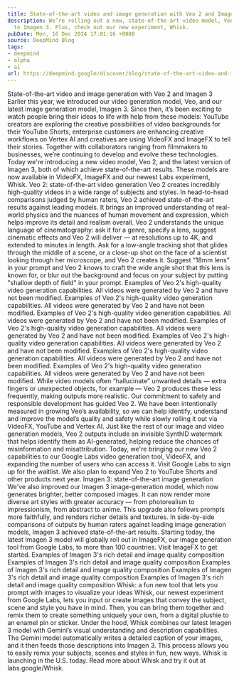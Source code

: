 ```yaml
---
title: State-of-the-art video and image generation with Veo 2 and Imagen 3
description: We’re rolling out a new, state-of-the-art video model, Veo 2, and updates
  to Imagen 3. Plus, check out our new experiment, Whisk.
pubDate: Mon, 16 Dec 2024 17:01:16 +0000
source: DeepMind Blog
tags:
- deepmind
- alpha
- ai
url: https://deepmind.google/discover/blog/state-of-the-art-video-and-image-generation-with-veo-2-and-imagen-3/
---
```


State-of-the-art video and image generation with Veo 2 and Imagen 3
Earlier this year, we introduced our video generation model, Veo, and our latest image generation model, Imagen 3. Since then, it’s been exciting to watch people bring their ideas to life with help from these models: YouTube creators are exploring the creative possibilities of video backgrounds for their YouTube Shorts, enterprise customers are enhancing creative workflows on Vertex AI and creatives are using VideoFX and ImageFX to tell their stories. Together with collaborators ranging from filmmakers to businesses, we’re continuing to develop and evolve these technologies.
Today we're introducing a new video model, Veo 2, and the latest version of Imagen 3, both of which achieve state-of-the-art results. These models are now available in VideoFX, ImageFX and our newest Labs experiment, Whisk.
Veo 2: state-of-the-art video generation
Veo 2 creates incredibly high-quality videos in a wide range of subjects and styles. In head-to-head comparisons judged by human raters, Veo 2 achieved state-of-the-art results against leading models.
It brings an improved understanding of real-world physics and the nuances of human movement and expression, which helps improve its detail and realism overall. Veo 2 understands the unique language of cinematography: ask it for a genre, specify a lens, suggest cinematic effects and Veo 2 will deliver — at resolutions up to 4K, and extended to minutes in length. Ask for a low-angle tracking shot that glides through the middle of a scene, or a close-up shot on the face of a scientist looking through her microscope, and Veo 2 creates it. Suggest “18mm lens” in your prompt and Veo 2 knows to craft the wide angle shot that this lens is known for, or blur out the background and focus on your subject by putting "shallow depth of field" in your prompt.
Examples of Veo 2's high-quality video generation capabilities. All videos were generated by Veo 2 and have not been modified.
Examples of Veo 2's high-quality video generation capabilities. All videos were generated by Veo 2 and have not been modified.
Examples of Veo 2's high-quality video generation capabilities. All videos were generated by Veo 2 and have not been modified.
Examples of Veo 2's high-quality video generation capabilities. All videos were generated by Veo 2 and have not been modified.
Examples of Veo 2's high-quality video generation capabilities. All videos were generated by Veo 2 and have not been modified.
Examples of Veo 2's high-quality video generation capabilities. All videos were generated by Veo 2 and have not been modified.
Examples of Veo 2's high-quality video generation capabilities. All videos were generated by Veo 2 and have not been modified.
While video models often “hallucinate” unwanted details — extra fingers or unexpected objects, for example — Veo 2 produces these less frequently, making outputs more realistic.
Our commitment to safety and responsible development has guided Veo 2. We have been intentionally measured in growing Veo’s availability, so we can help identify, understand and improve the model’s quality and safety while slowly rolling it out via VideoFX, YouTube and Vertex AI.
Just like the rest of our image and video generation models, Veo 2 outputs include an invisible SynthID watermark that helps identify them as AI-generated, helping reduce the chances of misinformation and misattribution.
Today, we're bringing our new Veo 2 capabilities to our Google Labs video generation tool, VideoFX, and expanding the number of users who can access it. Visit Google Labs to sign up for the waitlist. We also plan to expand Veo 2 to YouTube Shorts and other products next year.
Imagen 3: state-of-the-art image generation
We've also improved our Imagen 3 image-generation model, which now generates brighter, better composed images. It can now render more diverse art styles with greater accuracy — from photorealism to impressionism, from abstract to anime. This upgrade also follows prompts more faithfully, and renders richer details and textures. In side-by-side comparisons of outputs by human raters against leading image generation models, Imagen 3 achieved state-of-the-art results.
Starting today, the latest Imagen 3 model will globally roll out in ImageFX, our image generation tool from Google Labs, to more than 100 countries. Visit ImageFX to get started.
Examples of Imagen 3's rich detail and image quality composition
Examples of Imagen 3's rich detail and image quality composition
Examples of Imagen 3's rich detail and image quality composition
Examples of Imagen 3's rich detail and image quality composition
Examples of Imagen 3's rich detail and image quality composition
Whisk: a fun new tool that lets you prompt with images to visualize your ideas
Whisk, our newest experiment from Google Labs, lets you input or create images that convey the subject, scene and style you have in mind. Then, you can bring them together and remix them to create something uniquely your own, from a digital plushie to an enamel pin or sticker.
Under the hood, Whisk combines our latest Imagen 3 model with Gemini’s visual understanding and description capabilities. The Gemini model automatically writes a detailed caption of your images, and it then feeds those descriptions into Imagen 3. This process allows you to easily remix your subjects, scenes and styles in fun, new ways.
Whisk is launching in the U.S. today. Read more about Whisk and try it out at labs.google/Whisk.